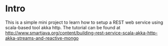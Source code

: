 # Intro

This is a simple mini project to learn how to setup a REST web service using scala-based tool akka http. The tutorial can be found at http://www.smartjava.org/content/building-rest-service-scala-akka-http-akka-streams-and-reactive-mongo 